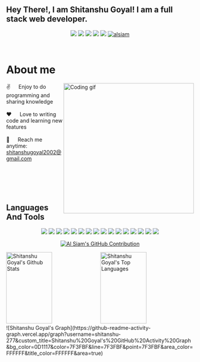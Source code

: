 ## Hey There!, I am Shitanshu Goyal! I am a full stack web developer.

<p align="center" >
 <a href="mailto:shitanshugoyal2002@gmail.com"><img src="https://img.shields.io/badge/Gmail-D14836?style=for-the-badge&logo=gmail&logoColor=white"/></a>
 <a href="https://www.linkedin.com/in/shitanshu-goyal-a86aa0219/"><img src="https://img.shields.io/badge/LinkedIn-0077B5?style=for-the-badge&logo=linkedin&logoColor=white"/></a>
 <a href="https://leetcode.com/shitanshu-277/"><img src="https://img.shields.io/badge/shitanshu_277-FFA116?style=for-the-badge&logo=LeetCode&logoColor=black"/></a>
 <a href="https://www.codechef.com/users/shitanshu_277"><img src="https://img.shields.io/badge/shitanshu_277-b5651d?style=for-the-badge&logo=codechef&logoColor=white"/></a> 
 <a href="https://auth.geeksforgeeks.org/user/sg_277"><img src="https://img.shields.io/badge/sg_277-298D46?style=for-the-badge&logo=geeksforgeeks&logoColor=white"/></a>
 <a href="https://www.instagram.com/shitanshu_goyal/?next=%2F&hl=en" target="_blank"><img src="https://img.shields.io/badge/shitanshu_goyal-fe4164?style=for-the-badge&logo=instagram&logoColor=white" alt="alsiam" /> </a> 
</p>
<br />

<!-- About Section -->
 # About me
 
<p>
 <img align="right" width="350" src="/assets/programmer.gif" alt="Coding gif" />
  
 ✌️ &emsp; Enjoy to do programming and sharing knowledge <br/><br/>
 ❤️ &emsp; Love to writing code and learning new features<br/><br/>
 📧 &emsp; Reach me anytime: shitanshugoyal2002@gmail.com<br/><br/>

</p>

<br/>
<br/>
<br/>

<summary><h2>Languages And Tools</h2></summary>
  <p align="center">
    <img src="https://img.shields.io/badge/c-%2300599C.svg?style=for-the-badge&logo=c&logoColor=white"></img>
    <img src="https://img.shields.io/badge/c++-%2300599C.svg?style=for-the-badge&logo=c%2B%2B&logoColor=white"></img>
    <img src="https://img.shields.io/badge/html5-%23E34F26.svg?style=for-the-badge&logo=html5&logoColor=white"></img>
    <img src="https://img.shields.io/badge/css3-%231572B6.svg?style=for-the-badge&logo=css3&logoColor=white"></img>
    <img src="https://img.shields.io/badge/Bootstrap-563D7C?style=for-the-badge&logo=bootstrap&logoColor=white"></img>
    <img src="https://img.shields.io/badge/javascript-%23323330.svg?style=for-the-badge&logo=javascript&logoColor=%23F7DF1E"></img>
    <img src="https://img.shields.io/badge/TypeScript-007ACC?style=for-the-badge&logo=typescript&logoColor=white"></img>
    <img src="https://img.shields.io/badge/Node.js-43853D?style=for-the-badge&logo=node.js&logoColor=white"></img>
    <img src="https://img.shields.io/badge/express.js-%23404d59.svg?style=for-the-badge&logo=express&logoColor=%2361DAFB"></img>
    <img src="https://img.shields.io/badge/Angular-DD0031?style=for-the-badge&logo=angular&logoColor=white"></img>
    <img src="https://img.shields.io/badge/react-%2320232a.svg?style=for-the-badge&logo=react&logoColor=%2361DAFB"></img>
    <img src="https://img.shields.io/badge/mysql-%2300f.svg?style=for-the-badge&logo=mysql&logoColor=white"></img>
    <img src="https://img.shields.io/badge/MongoDB-4EA94B?style=for-the-badge&logo=mongodb&logoColor=white"></img>
    <img src="https://img.shields.io/badge/rabbitmq-%23FF6600.svg?&style=for-the-badge&logo=rabbitmq&logoColor=white"></img>
    <img src="https://img.shields.io/badge/redis-%23DD0031.svg?&style=for-the-badge&logo=redis&logoColor=white"></img>
    <img src="https://img.shields.io/badge/GIT-E44C30?style=for-the-badge&logo=git&logoColor=white"></img>
  </p>
  
<p align="center">
  <a href="https://github.com/shitanshu-277">
    <img src="https://github-profile-summary-cards.vercel.app/api/cards/profile-details?username=shitanshu-277&theme=radical" alt="Al Siam's GitHub Contribution"/>
  </a>
</p>

<a> 
    <a href="https://github.com/shitanshu-277"><img alt="Shitanshu Goyal's Github Stats" src="https://denvercoder1-github-readme-stats.vercel.app/api?username=shitanshu-277&show_icons=true&count_private=true&theme=react&border_color=7F3FBF&bg_color=0D1117&title_color=F85D7F&icon_color=F8D866" height="192px" width="49.5%"/></a>
  <a href="https://github.com/shitanshu-277"><img alt="Shitanshu Goyal's Top Languages" src="https://denvercoder1-github-readme-stats.vercel.app/api/top-langs/?username=shitanshu-277&langs_count=8&layout=compact&theme=react&border_color=7F3FBF&bg_color=0D1117&title_color=F85D7F&icon_color=F8D866" height="192px" width="49.5%"/></a>
  <br/>
</a>
![Shitanshu Goyal's Graph](https://github-readme-activity-graph.vercel.app/graph?username=shitanshu-277&custom_title=Shitanshu%20Goyal's%20GitHub%20Activity%20Graph&bg_color=0D1117&color=7F3FBF&line=7F3FBF&point=7F3FBF&area_color=FFFFFF&title_color=FFFFFF&area=true)

